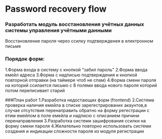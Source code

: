 # Password recovery flow

### Разработать модуль восстановления учётных данных системы управления учётными данными 
Восстановление пароля через ссилку подтвержденея в електронном письме

### Порядок форм:
1.Форма входа в систему с кнопкой "забил пароль"
2.Форма ввода емейл адреса
3.Форма с надписью подтверждения и кнопкой повторной отправки (на таймере чтоб не спам)
4.Форма смени пароля на которий ссилается письмо с 8 полями ввода нового пароля которий потом переписивает старий
    			
###План работ
1.Разработка недостающих форм (frontend)
2.Система проверка наличия емейла в списке зарегестрированих акаунтов,в случае отсутствия перенаправить обратно на форму регестрации с етим емейлом в поле емейла и надписю с описанием причини перенаправления
3.Разработка системи зашифрования ссилки на форму смени пароля
4.Желательно повторно использовать системи создания и индикации сложности пароля из модуля регистрации